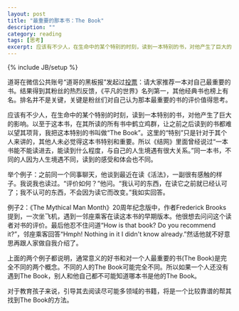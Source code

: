 ```yaml
---
layout: post
title: "最重要的那本书：The Book"
description: ""
category: reading
tags: [思考]
excerpt: 应该有不少人，在生命中的某个特别的时刻，读到一本特别的书，对他产生了巨大的影响。以至于这本书，在其所读的所有书中鹤立鸡群，让之前之后读到的书都难以望其项背，我把这本特别的书叫做“The Book”。
---
```

{% include JB/setup %}

道哥在微信公共账号“道哥的黑板报”发起过[投票](http://admin.wechat.com/mp/appmsg/show?__biz=MjM5NzA4ODc0MQ==&appmsgid=10000518&itemidx=1&sign=dec7667c2910f9de6f89c580d14cad3a)：请大家推荐一本对自己最重要的书。结果得到其粉丝的热烈反馈，《平凡的世界》名列第一，其他经典书也榜上有名。排名并不是关键，关键是粉丝们对自己认为那本最重要的书的评价值得思考。

应该有不少人，在生命中的某个特别的时刻，读到一本特别的书，对他产生了巨大的影响。以至于这本书，在其所读的所有书中鹤立鸡群，让之前之后读到的书都难以望其项背，我把这本特别的书叫做“The Book”。这里的“特别”只是针对于其个人来讲的，其他人未必觉得这本书特别和重要。所以《结网》里面曾经说过“一本书能不能读进去，能读到什么程度，与自己的人生境遇有很大关系。”同一本书，不同的人因为人生境遇不同，读到的感受和体会也不同。

举个例子：之前同一个同事聊天，他谈到最近在读《活法》，一副很有感触的样子。我说我也读过。“评价如何？”他问。“我认可的东西，在读它之前就已经认可了；我不认可的东西，不会因为读它而改变。”我如实回答。

例子2：《The Mythical Man Month》20周年纪念版中，作者Frederick Brooks提到，一次坐飞机，遇到一邻座乘客在读这本书的早期版本。他很想去问问这个读者对书的评价。最后他忍不住问道“How is that book? Do you recommend it?”，邻座乘客回答“Hmph! Nothing in it I didn't know already.”然话他就不好意思再跟人家做自我介绍了。

上面的两个例子都说明，通常意义的好书和对一个人最重要的书(The Book)是完全不同的两个概念。不同的人的The Book可能完全不同。所以如果一个人还没有遇到The Book，别人和他自己都不可能知道哪本书是他的The Book。

对于教育孩子来说，引导其去阅读尽可能多领域的书籍，将是一个比较靠谱的帮其找到The Book的方法。

